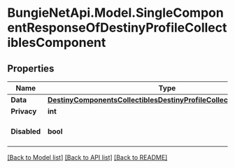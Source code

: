 # BungieNetApi.Model.SingleComponentResponseOfDestinyProfileCollectiblesComponent
## Properties

Name | Type | Description | Notes
------------ | ------------- | ------------- | -------------
**Data** | [**DestinyComponentsCollectiblesDestinyProfileCollectiblesComponent**](DestinyComponentsCollectiblesDestinyProfileCollectiblesComponent.md) |  | [optional] 
**Privacy** | **int** |  | [optional] 
**Disabled** | **bool** | If true, this component is disabled. | [optional] 

[[Back to Model list]](../README.md#documentation-for-models) [[Back to API list]](../README.md#documentation-for-api-endpoints) [[Back to README]](../README.md)

